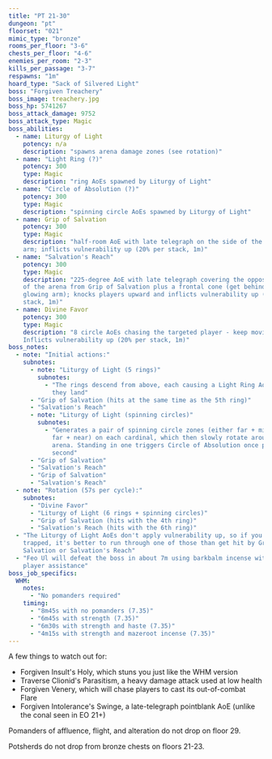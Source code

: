 ```yaml
---
title: "PT 21-30"
dungeon: "pt"
floorset: "021"
mimic_type: "bronze"
rooms_per_floor: "3-6"
chests_per_floor: "4-6"
enemies_per_room: "2-3"
kills_per_passage: "3-7"
respawns: "1m"
hoard_type: "Sack of Silvered Light"
boss: "Forgiven Treachery"
boss_image: treachery.jpg
boss_hp: 5741267
boss_attack_damage: 9752
boss_attack_type: Magic
boss_abilities:
  - name: Liturgy of Light
    potency: n/a
    description: "spawns arena damage zones (see rotation)"
  - name: "Light Ring (?)"
    potency: 300
    type: Magic
    description: "ring AoEs spawned by Liturgy of Light"
  - name: "Circle of Absolution (?)"
    potency: 300
    type: Magic
    description: "spinning circle AoEs spawned by Liturgy of Light"
  - name: Grip of Salvation
    potency: 300
    type: Magic
    description: "half-room AoE with late telegraph on the side of the flashing
    arm; inflicts vulnerability up (20% per stack, 1m)"
  - name: "Salvation's Reach"
    potency: 300
    type: Magic
    description: "225-degree AoE with late telegraph covering the opposite side
    of the arena from Grip of Salvation plus a frontal cone (get behind the
    glowing arm); knocks players upward and inflicts vulnerability up (20% per
    stack, 1m)"
  - name: Divine Favor
    potency: 300
    type: Magic
    description: "8 circle AoEs chasing the targeted player - keep moving!
    Inflicts vulnerability up (20% per stack, 1m)"
boss_notes:
  - note: "Initial actions:"
    subnotes:
      - note: "Liturgy of Light (5 rings)"
        subnotes:
          - "The rings descend from above, each causing a Light Ring AoE when
            they land"
      - "Grip of Salvation (hits at the same time as the 5th ring)"
      - "Salvation's Reach"
      - note: "Liturgy of Light (spinning circles)"
        subnotes:
          - "Generates a pair of spinning circle zones (either far + middle or
            far + near) on each cardinal, which then slowly rotate around the
            arena. Standing in one triggers Circle of Absolution once per
            second"
      - "Grip of Salvation"
      - "Salvation's Reach"
      - "Grip of Salvation"
      - "Salvation's Reach"
  - note: "Rotation (57s per cycle):"
    subnotes:
      - "Divine Favor"
      - "Liturgy of Light (6 rings + spinning circles)"
      - "Grip of Salvation (hits with the 4th ring)"
      - "Salvation's Reach (hits with the 6th ring)"
  - "The Liturgy of Light AoEs don't apply vulnerability up, so if you get
    trapped, it's better to run through one of those than get hit by Grip of
    Salvation or Salvation's Reach"
  - "Feo Ul will defeat the boss in about 7m using barkbalm incense with no
    player assistance"
boss_job_specifics:
  WHM:
    notes:
      - "No pomanders required"
    timing:
      - "8m45s with no pomanders (7.35)"
      - "6m45s with strength (7.35)"
      - "6m30s with strength and haste (7.35)"
      - "4m15s with strength and mazeroot incense (7.35)"
---
```


A few things to watch out for:

* Forgiven Insult's Holy, which stuns you just like the WHM version
* Traverse Clionid's Parasitism, a heavy damage attack used at low health
* Forgiven Venery, which will chase players to cast its out-of-combat Flare
* Forgiven Intolerance's Swinge, a late-telegraph pointblank AoE (unlike the
  conal seen in EO 21+)

Pomanders of affluence, flight, and alteration do not drop on floor 29.

Potsherds do not drop from bronze chests on floors 21-23.
